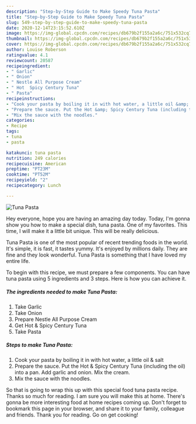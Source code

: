 ```yaml
---
description: "Step-by-Step Guide to Make Speedy Tuna Pasta"
title: "Step-by-Step Guide to Make Speedy Tuna Pasta"
slug: 549-step-by-step-guide-to-make-speedy-tuna-pasta
date: 2020-12-14T23:15:52.610Z
image: https://img-global.cpcdn.com/recipes/db679b2f155a2a6c/751x532cq70/tuna-pasta-recipe-main-photo.jpg
thumbnail: https://img-global.cpcdn.com/recipes/db679b2f155a2a6c/751x532cq70/tuna-pasta-recipe-main-photo.jpg
cover: https://img-global.cpcdn.com/recipes/db679b2f155a2a6c/751x532cq70/tuna-pasta-recipe-main-photo.jpg
author: Louise Roberson
ratingvalue: 4.1
reviewcount: 20587
recipeingredient:
- " Garlic"
- " Onion"
- " Nestle All Purpose Cream"
- " Hot  Spicy Century Tuna"
- " Pasta"
recipeinstructions:
- "Cook your pasta by boiling it in with hot water, a little oil &amp; salt"
- "Prepare the sauce. Put the Hot &amp; Spicy Century Tuna (including the oil) into a pan. Add garlic and onion. Mix the cream."
- "Mix the sauce with the noodles."
categories:
- Recipe
tags:
- tuna
- pasta

katakunci: tuna pasta 
nutrition: 249 calories
recipecuisine: American
preptime: "PT23M"
cooktime: "PT52M"
recipeyield: "2"
recipecategory: Lunch

---
```



![Tuna Pasta](https://img-global.cpcdn.com/recipes/db679b2f155a2a6c/751x532cq70/tuna-pasta-recipe-main-photo.jpg)

Hey everyone, hope you are having an amazing day today. Today, I'm gonna show you how to make a special dish, tuna pasta. One of my favorites. This time, I will make it a little bit unique. This will be really delicious.

Tuna Pasta is one of the most popular of recent trending foods in the world. It's simple, it is fast, it tastes yummy. It's enjoyed by millions daily. They are fine and they look wonderful. Tuna Pasta is something that I have loved my entire life.




To begin with this recipe, we must prepare a few components. You can have tuna pasta using 5 ingredients and 3 steps. Here is how you can achieve it.

<!--inarticleads1-->

##### The ingredients needed to make Tuna Pasta:

1. Take  Garlic
1. Take  Onion
1. Prepare  Nestle All Purpose Cream
1. Get  Hot &amp; Spicy Century Tuna
1. Take  Pasta




<!--inarticleads2-->

##### Steps to make Tuna Pasta:

1. Cook your pasta by boiling it in with hot water, a little oil &amp; salt
1. Prepare the sauce. Put the Hot &amp; Spicy Century Tuna (including the oil) into a pan. Add garlic and onion. Mix the cream.
1. Mix the sauce with the noodles.




So that is going to wrap this up with this special food tuna pasta recipe. Thanks so much for reading. I am sure you will make this at home. There's gonna be more interesting food at home recipes coming up. Don't forget to bookmark this page in your browser, and share it to your family, colleague and friends. Thank you for reading. Go on get cooking!
